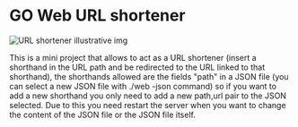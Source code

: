 # GO Web URL shortener

![URL shortener illustrative img](https://www.dignited.com/wp-content/uploads/2019/08/Best-URL-Shortening-Tools-For-2018-1024x768.jpg) 

This is a mini project that allows to act as a URL shortener (insert a shorthand in the URL path and be redirected to the URL linked to that shorthand),
the shorthands allowed are the fields "path" in a JSON file (you can select a new JSON file with ./web -json command) so if you want to add a new shorthand you only need to add a new path,url pair to the JSON selected.
Due to this you need restart the server when you want to change the content of the JSON file or the JSON file itself.
